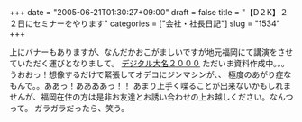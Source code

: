 +++
date = "2005-06-21T01:30:27+09:00"
draft = false
title = "【D２K】２２日にセミナーをやります"
categories = ["会社・社長日記"]
slug = "1534"
+++

上にバナーもありますが、なんだかおこがましいですが地元福岡にて講演をさせていただく運びとなりまして。
<a href="http://d2k-net.com/" target="_blank">デジタル大名２０００</a>
ただいま資料作成中。。。うおおっ！想像するだけで緊張してオデコにジンマシンが、、
極度のあがり症なもんで。。ああっ！ああああっ！！
あまり上手く喋ることが出来ないかもしれませんが、福岡在住の方は是非お友達とお誘い合わせの上お越しください。なんつって。
ガラガラだったら、笑う。
